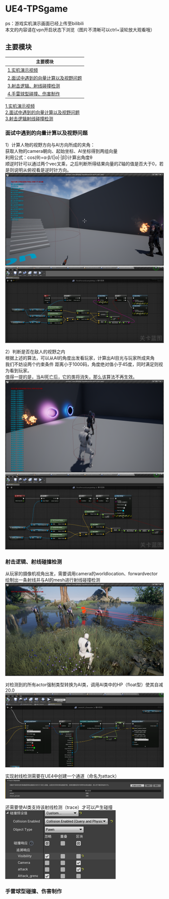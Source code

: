 # UE4-TPSgame
ps：游戏实机演示画面已经上传至bilibili  
本文的内容请在vpn开启状态下浏览（图片不清晰可以ctrl+滚轮放大观看哦）

## 主要模块
|主要模块|
|------|
|[1.实机演示视频](#Update)  |
|[2.面试中遇到的向量计算以及视野问题](#面试中遇到的向量计算以及视野问题) |
|[3.射击逻辑、射线碰撞检测](#射击逻辑射线碰撞检测)   |
|[4.手雷球型碰撞、伤害制作](#手雷球型碰撞伤害制作)   |



[1.实机演示视频](#Update)  
[2.面试中遇到的向量计算以及视野问题](#面试中遇到的向量计算以及视野问题)  
[3.射击逻辑射线碰撞检测](#射击逻辑-射线碰撞检测)  


### 面试中遇到的向量计算以及视野问题
1）计算人物的视野方向与AI方向所成的夹角：  
获取人物的camera朝向、起始坐标、AI坐标得到两组向量  
利用公式：cos(θ)=α·β/(|α|·|β|)计算出角度θ  
顺逆时针可以通过两个vec叉乘，之后判断所得结果向量的Z轴的值是否大于0，若是则说明从俯视看是逆时针方向。 
![](https://github.com/Neko-yc/UE4-TPSgame/blob/main/Image-%E9%9D%A2%E8%AF%95%E4%B8%AD%E9%81%87%E5%88%B0%E7%9A%84%E5%90%91%E9%87%8F%E8%AE%A1%E7%AE%97%E4%BB%A5%E5%8F%8A%E8%A7%86%E9%87%8E%E9%97%AE%E9%A2%98/%E8%AE%A1%E7%AE%97%E5%90%91%E9%87%8F%E5%B1%95%E7%A4%BA.png) 
![](https://github.com/Neko-yc/UE4-TPSgame/blob/main/Image-%E9%9D%A2%E8%AF%95%E4%B8%AD%E9%81%87%E5%88%B0%E7%9A%84%E5%90%91%E9%87%8F%E8%AE%A1%E7%AE%97%E4%BB%A5%E5%8F%8A%E8%A7%86%E9%87%8E%E9%97%AE%E9%A2%98/%E8%AE%A1%E7%AE%97%E5%90%91%E9%87%8F.png)  
  
2）判断是否在敌人的视野之内  
根据上述的算法，可以从AI的角度出发看玩家，计算出AI目光与玩家所成夹角  
我们不妨设两个约束条件 距离小于1000码，角度绝对值小于45度，同时满足则视为看到玩家。  
值得一提的是，当AI死亡后，它的类将消失，那么该算法不再生效。  
![](https://github.com/Neko-yc/UE4-TPSgame/blob/main/Image-%E9%9D%A2%E8%AF%95%E4%B8%AD%E9%81%87%E5%88%B0%E7%9A%84%E5%90%91%E9%87%8F%E8%AE%A1%E7%AE%97%E4%BB%A5%E5%8F%8A%E8%A7%86%E9%87%8E%E9%97%AE%E9%A2%98/%E5%88%A4%E6%96%AD%E6%98%AF%E5%90%A6%E5%9C%A8%E6%95%8C%E4%BA%BA%E8%A7%86%E9%87%8E%E4%B9%8B%E5%86%85%E5%B1%95%E7%A4%BA.png)  
![](https://github.com/Neko-yc/UE4-TPSgame/blob/main/Image-%E9%9D%A2%E8%AF%95%E4%B8%AD%E9%81%87%E5%88%B0%E7%9A%84%E5%90%91%E9%87%8F%E8%AE%A1%E7%AE%97%E4%BB%A5%E5%8F%8A%E8%A7%86%E9%87%8E%E9%97%AE%E9%A2%98/%E5%88%A4%E6%96%AD%E6%98%AF%E5%90%A6%E5%9C%A8%E6%95%8C%E4%BA%BA%E7%9A%84%E8%A7%86%E9%87%8E%E4%B9%8B%E5%86%85.png)  
### 射击逻辑、射线碰撞检测  
从玩家的摄像机视角出发，需要调用camera的worldlocation、forwardvector  
绘制出一条射线并与AI的mesh进行射线碰撞检测  
![](https://github.com/Neko-yc/UE4-TPSgame/blob/main/%E5%B0%84%E7%BA%BF%E6%A3%80%E6%B5%8B/%E5%B0%84%E7%BA%BF%E6%A3%80%E6%B5%8B%E5%B1%95%E7%A4%BA.png)  
  
对检测到的所有actor强制类型转换为AI类，调用AI类中的HP（float型）使其自减20.0  
![](https://github.com/Neko-yc/UE4-TPSgame/blob/main/%E5%B0%84%E7%BA%BF%E6%A3%80%E6%B5%8B/%E5%B0%84%E7%BA%BF%E6%A3%80%E6%B5%8B.png)  
  
实现射线检测需要在UE4中创建一个通道（命名为attack）  
![](https://github.com/Neko-yc/UE4-TPSgame/blob/main/%E5%B0%84%E7%BA%BF%E6%A3%80%E6%B5%8B/%E5%88%9B%E5%BB%BA%E9%80%9A%E9%81%93.png)  
  
还需要使AI类支持该射线检测（trace）才可以产生碰撞  
![](https://github.com/Neko-yc/UE4-TPSgame/blob/main/%E5%B0%84%E7%BA%BF%E6%A3%80%E6%B5%8B/%E5%93%8D%E5%BA%94%E6%A3%80%E6%B5%8B.png)  

### 手雷球型碰撞、伤害制作

